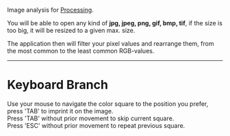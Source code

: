 Image analysis for <a href="http://processing.org">Processing</a>.

You will be able to open any kind of <b>jpg, jpeg, png, gif, bmp, tif</b>,
if the size is too big, it will be resized to a given max. size.

The application then will filter your pixel values and rearrange them,
from the most common to the least common RGB-values.

<hr>

<h1>Keyboard Branch</h1>

<p>
Use your mouse to navigate the color square to the position you prefer, press 'TAB'
to imprint it on the image.<br>
Press 'TAB' without prior movement to skip current square.<br>
Press 'ESC' without prior movement to repeat previous square.
</p>
